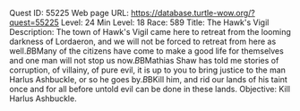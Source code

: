 Quest ID: 55225
Web page URL: https://database.turtle-wow.org/?quest=55225
Level: 24
Min Level: 18
Race: 589
Title: The Hawk's Vigil
Description: The town of Hawk's Vigil came here to retreat from the looming darkness of Lordaeron, and we will not be forced to retreat from here as well.$B$BMany of the citizens have come to make a good life for themselves and one man will not stop us now.$B$BMathias Shaw has told me stories of corruption, of villainy, of pure evil, it is up to you to bring justice to the man Harlus Ashbuckle, or so he goes by.$B$BKill him, and rid our lands of his taint once and for all before untold evil can be done in these lands.
Objective: Kill Harlus Ashbuckle.
